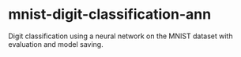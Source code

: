 # mnist-digit-classification-ann
Digit classification using a neural network on the MNIST dataset with evaluation and model saving.
